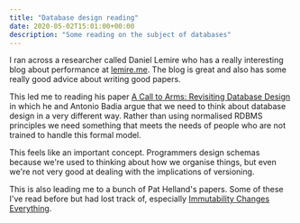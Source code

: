 ```yaml
---
title: "Database design reading"
date: 2020-05-02T15:01:00+00:00
description: "Some reading on the subject of databases"
---
```

I ran across a researcher called Daniel Lemire who has a really interesting blog about performance at
[lemire.me](http://lemire.me).  The blog is great and also has some really good advice about writing good papers.

This led me to reading his paper [A Call to Arms: Revisiting Database Design](../../../elements/research-resources/2011-11-call-to-arms.pdf)
in which he and Antonio Badia argue that we need to think about database design in a very different way.  Rather
than using normalised RDBMS principles we need something that meets the needs of people who are not trained to
handle this formal model.

This feels like an important concept.  Programmers design schemas because we're used to thinking about how we
organise things, but even we're not very good at dealing with the implications of versioning.

This is also leading me to a bunch of Pat Helland's papers.  Some of these I've read before but had lost track of,
especially [Immutability Changes Everything](../../../elements/research-resources/2015-01-immutability-changes-everything.pdf).

